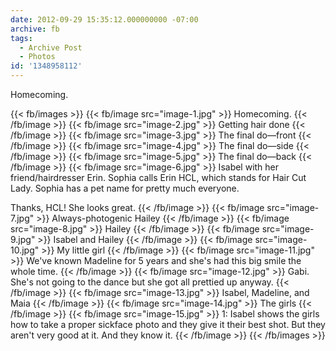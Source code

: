 ```yaml
---
date: 2012-09-29 15:35:12.000000000 -07:00
archive: fb
tags: 
  - Archive Post
  - Photos
id: '1348958112'
---
```


Homecoming.

{{< fb/images >}}
{{< fb/image src="image-1.jpg" >}}
Homecoming.
{{< /fb/image >}}
{{< fb/image src="image-2.jpg" >}}
Getting hair done
{{< /fb/image >}}
{{< fb/image src="image-3.jpg" >}}
The final do—front
{{< /fb/image >}}
{{< fb/image src="image-4.jpg" >}}
The final do—side
{{< /fb/image >}}
{{< fb/image src="image-5.jpg" >}}
The final do—back
{{< /fb/image >}}
{{< fb/image src="image-6.jpg" >}}
Isabel with her friend/hairdresser Erin. Sophia calls Erin HCL, which stands for Hair Cut Lady. Sophia has a pet name for pretty much everyone. 

Thanks, HCL! She looks great.
{{< /fb/image >}}
{{< fb/image src="image-7.jpg" >}}
Always-photogenic Hailey
{{< /fb/image >}}
{{< fb/image src="image-8.jpg" >}}
Hailey
{{< /fb/image >}}
{{< fb/image src="image-9.jpg" >}}
Isabel and Hailey
{{< /fb/image >}}
{{< fb/image src="image-10.jpg" >}}
My little girl
{{< /fb/image >}}
{{< fb/image src="image-11.jpg" >}}
We've known Madeline for 5 years and she's had this big smile the whole time.
{{< /fb/image >}}
{{< fb/image src="image-12.jpg" >}}
Gabi. She's not going to the dance but she got all prettied up anyway.
{{< /fb/image >}}
{{< fb/image src="image-13.jpg" >}}
Isabel, Madeline, and Maia
{{< /fb/image >}}
{{< fb/image src="image-14.jpg" >}}
The girls
{{< /fb/image >}}
{{< fb/image src="image-15.jpg" >}}
1: Isabel shows the girls how to take a proper sickface photo and they give it their best shot. But they aren't very good at it. And they know it.
{{< /fb/image >}}
{{< /fb/images >}}
